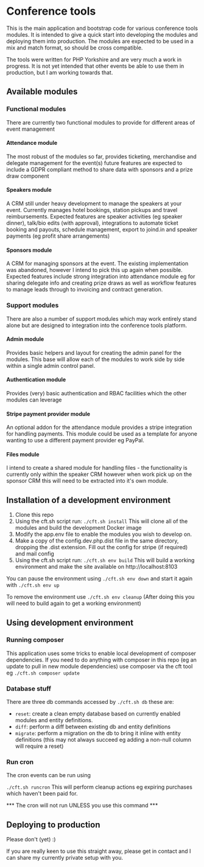# Conference tools

This is the main application and bootstrap code for various conference tools modules. It is intended to give a quick 
start into developing the modules and deploying them into production. The modules are expected to be used in a mix and
match format, so should be cross compatible. 

The tools were written for PHP Yorkshire and are very much a work in progress. It is not yet intended that other events
be able to use them in production, but I am working towards that.

## Available modules

### Functional modules

There are currently two functional modules to provide for different areas of event management 

#### Attendance module

The most robust of the modules so far, provides ticketing, merchandise and delegate management for the event(s) future
features are expected to include a GDPR compliant method to share data with sponsors and a prize draw component

#### Speakers module

A CRM still under heavy development to manage the speakers at your event. Currently manages hotel bookings, station pickups
and travel reimbursements. Expected features are speaker activities (eg speaker dinner), talk/bio edits (with approval),
integrations to automate ticket booking and payouts, schedule management, export to joind.in and speaker payments 
(eg profit share arrangements)
  
#### Sponsors module

A CRM for managing sponsors at the event. The existing implementation was abandoned, however I intend to pick this up 
again when possible. Expected features include strong integration into attendance module eg for sharing delegate info 
and creating prize draws as well as workflow features to manage leads through to invoicing and contract generation. 

### Support modules

There are also a number of support modules which may work entirely stand alone but are designed to integration into 
the conference tools platform.

#### Admin module

Provides basic helpers and layout for creating the admin panel for the modules. This base will allow each of the modules
to work side by side within a single admin control panel.

#### Authentication module

Provides (very) basic authentication and RBAC facilities which the other modules can leverage

#### Stripe payment provider module

An optional addon for the attendance module provides a stripe integration for handling payments. This module could be
used as a template for anyone wanting to use a different payment provider eg PayPal.

#### Files module

I intend to create a shared module for handling files - the functionality is currently only within the speaker CRM
however when work pick up on the sponsor CRM this will need to be extracted into it's own module.

## Installation of a development environment

1. Clone this repo
2. Using the cft.sh script run: `./cft.sh install` This will clone all of the modules and build the development Docker image
3. Modify the app.env file to enable the modules you wish to develop on.
4. Make a copy of the config.dev.php.dist file in the same directory, dropping the .dist extension. Fill out the config
for stripe (if required) and mail config
5. Using the cft.sh script run: `./cft.sh env build` This will build a working environment and make the site available on 
http://localhost:8103

You can pause the environment using `./cft.sh env down` and start it again with `./cft.sh env up`

To remove the environment use `./cft.sh env cleanup` (After doing this you will need to build again to get a working environment)

## Using development environment

### Running composer

This application uses some tricks to enable local development of composer dependencies. If you need to do anything with
composer in this repo (eg an update to pull in new module dependencies) use composer via the cft tool eg 
`./cft.sh composer update`

### Database stuff

There are three db commands accessed by `./cft.sh db` these are:

- `reset`: create a clean empty database based on currently enabled modules and entity definitions.
- `diff`: perform a diff between existing db and entity definitions
- `migrate`: perform a migration on the db to bring it inline with entity definitions 
(this may not always succeed eg adding a non-null column will require a reset)

### Run cron

The cron events can be run using

`./cft.sh runcron` This will perform cleanup actions eg expiring purchases which haven't been paid for. 

*** The cron will not run UNLESS you use this command ***

## Deploying to production

Please don't (yet) :) 

If you are really keen to use this straight away, please get in contact and I can share my currently private setup with 
you. 